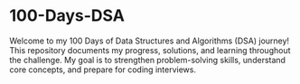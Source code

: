 # 100-Days-DSA
Welcome to my 100 Days of Data Structures and Algorithms (DSA) journey! This repository documents my progress, solutions, and learning throughout the challenge. My goal is to strengthen problem-solving skills, understand core concepts, and prepare for coding interviews.
